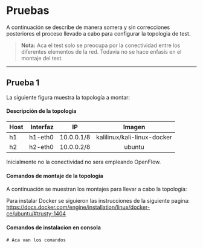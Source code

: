 Pruebas
===================


A continuación se describe de manera somera y sin correcciones posteriores el proceso llevado a cabo para configurar la topologia de test.

> **Nota:**
> Aca el test solo se preocupa por la conectividad entre los diferentes elementos de la red. Todavia no se hace enfasís en el montaje del 
> test.

----------
Prueba 1
-------------
La siguiente figura muestra la topología a montar:
<i class="icon-trash"></i>
####  Descripción de la topologia

| Host     | Interfaz | IP   | Imagen |
| :------- | ----: | :---: | :--: |
| h1 | h1-eth0 |  10.0.0.1/8 | kalilinux/kali-linux-docker| 
| h2 | h2-eth0 |  10.0.0.2/8 | ubuntu |

Inicialmente no la conectividad no sera empleando OpenFlow.

####  Comandos de montaje de la topología
A continuación se muestran los montajes para llevar a cabo la topología:


Para instalar Docker se siguieron las instrucciones de la siguiente pagina: https://docs.docker.com/engine/installation/linux/docker-ce/ubuntu/#trusty-1404
####  Comandos de instalacion en consola
```
# Aca van los comandos

```
